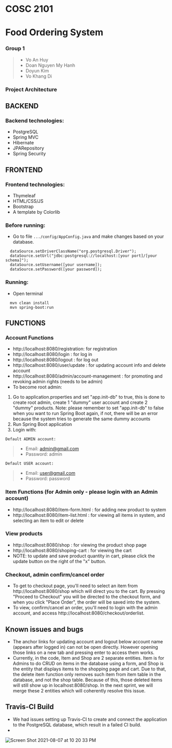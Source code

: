 # COSC 2101
# Food Ordering System

### Group 1
> * Vo An Huy
> * Doan Nguyen My Hanh
> * Doyun Kim
> * Vo Khang Di

### Project Architecture
## BACKEND
### Backend technologies:
* PostgreSQL
* Spring MVC
* Hibernate
* JPARepository
* Spring Security

##  FRONTEND
### Frontend technologies:
* Thymeleaf
* HTML/CSS/JS
* Bootstrap
* A template by Colorlib

### Before running:
- Go to file `.../config/AppConfig.java` and make changes based on your database.    
```
  dataSource.setDriverClassName("org.postgresql.Driver");
  dataSource.setUrl("jdbc:postgresql://localhost:[your port]/[your schema]");
  dataSource.setUsername([your username]);
  dataSource.setPassword([your password]);
```
### Running:
- Open terminal
```
  mvn clean install
  mvn spring-boot:run
```
## FUNCTIONS
### Account Functions
* http://localhost:8080/registration: for registration
* http://localhost:8080/login : for log in
* http://localhost:8080/logout : for log out
* http://localhost:8080/user/update : for updating account info and delete account
* http://localhost:8080/admin/account-management : for promoting and revoking admin rights (needs to be admin)
* To become root admin: 
1. Go to application.properties and set "app.init-db" to true, this is done to create root admin, create 1 "dummy" user account and create 2 "dummy" products.
Note: please remember to set "app.init-db" to false when you want to run Spring Boot again, if not, there will be an error because the system tries to generate the same dummy accounts
2. Run Spring Boot application
3. Login with:

`Default ADMIN account:`
> * Email: admin@gmail.com
> * Password: admin

`Default USER account:`
> * Email: user@gmail.com
> * Password: password

### Item Functions (for Admin only - please login with an Admin account)
* http://localhost:8080/item-form.html : for adding new product to system
* http://localhost:8080/item-list.html : for viewing all items in system, and selecting an item to edit or delete
### View products
* http://localhost:8080/shop : for viewing the product shop page
* http://localhost:8080/shoping-cart : for viewing the cart
* NOTE: to update and save product quantity in cart, please click the update button on the right of the "x" button.
### Checkout, admin confirm/cancel order
* To get to checkout page, you'll need to select an item from http://localhost:8080/shop which will direct you to the cart. By pressing "Proceed to Checkout" you will be directed to the checkout form, and when you click "Place Order", the order will be saved into the system.
* To view, confirm/cancel an order, you'll need to login with the admin account, and access http://localhost:8080/checkout/orderlist.

## Known issues and bugs
* The anchor links for updating account and logout below account name (appears after logged in) can not be open directly. However opening those links on a new tab and pressing enter to access them works.
* Currently, in the code, Item and Shop are 2 separate entities. Item is for Admins to do CRUD on items in the database using a form, and Shop is the entity that displays items to the shopping page and cart.
Due to that, the delete item function only removes such item from item table in the database, and not the shop table. Because of this, those deleted items will still show up in localhost:8080/shop. In the next sprint, we will merge these 2 entities which will coherently resolve this issue.

## Travis-CI Build
* We had issues setting up Travis-CI to create and connect the application to the PostgreSQL database, which result in a failed CI build.
*
![Screen Shot 2021-08-07 at 10 20 33 PM](https://user-images.githubusercontent.com/61973799/128605194-127c1b93-3053-4220-bebe-5b9f97ff1d7c.png)

